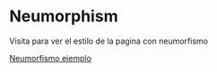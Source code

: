 # Neumorphism

Visita para ver el estilo de la pagina con neumorfismo

[Neumorfismo ejemplo](https://www.google.com)
